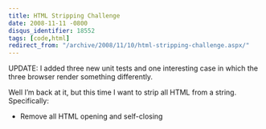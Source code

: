 ```yaml
---
title: HTML Stripping Challenge
date: 2008-11-11 -0800
disqus_identifier: 18552
tags: [code,html]
redirect_from: "/archive/2008/11/10/html-stripping-challenge.aspx/"
---
```


UPDATE: I added three new unit tests and one interesting case in which
the three browser render something differently.

Well I’m back at it, but this time I want to strip all HTML from a
string. Specifically:

-   Remove all HTML opening and self-closing 